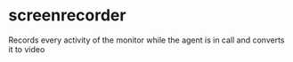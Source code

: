 # screenrecorder

Records every activity of the monitor while the agent is in call and converts it to video

